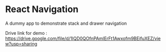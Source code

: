 # React Navigation
A dummy app to demonstrate stack and drawer navigation
 
Drive link for demo : https://drive.google.com/file/d/1IQD0QOfnPAmlErFt1Awxofm9BEifuXEZ/view?usp=sharing
